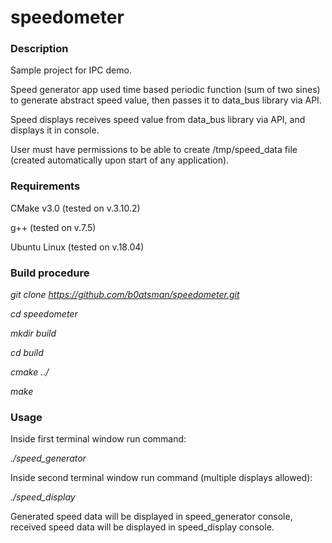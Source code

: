 # speedometer

### Description

Sample project for IPC demo.

Speed generator app used time based periodic function (sum of two sines) to generate abstract speed value, then passes it to data_bus library via API.

Speed displays receives speed value from data_bus library via API, and displays it in console.

User must have permissions to be able to create /tmp/speed_data file (created automatically upon start of any application).

### Requirements

CMake v3.0 (tested on v.3.10.2) 

g++ (tested on v.7.5)

Ubuntu Linux (tested on v.18.04)

### Build procedure

*git clone https://github.com/b0atsman/speedometer.git*

*cd speedometer*

*mkdir build*

*cd build*

*cmake ../*

*make*

### Usage

Inside first terminal window run command:

*./speed_generator*

Inside second terminal window run command (multiple displays allowed):

*./speed_display*
  
Generated speed data will be displayed in speed_generator console, received speed data will be displayed in speed_display console.
  
